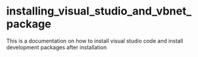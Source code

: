# installing_visual_studio_and_vbnet_package
This is a documentation on how to install visual studio code and install development packages after installation
